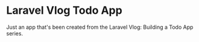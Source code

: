 # Laravel Vlog Todo App

Just an app that's been created from the Laravel Vlog: Building a Todo App series.


